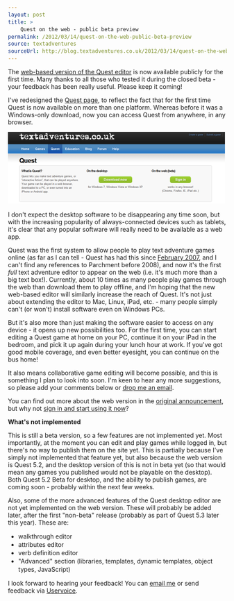 ```yaml
---
layout: post
title: >
    Quest on the web - public beta preview
permalink: /2012/03/14/quest-on-the-web-public-beta-preview
source: textadventures
sourceUrl: http://blog.textadventures.co.uk/2012/03/14/quest-on-the-web-public-beta-preview/
---
```

The <a href="http://www.textadventures.co.uk/create/">web-based version of the Quest editor</a> is now available publicly for the first time. Many thanks to all those who tested it during the closed beta - your feedback has been really useful. Please keep it coming!

I've redesigned the <a title="Quest" href="http://www.textadventures.co.uk/quest/">Quest page</a>, to reflect the fact that for the first time Quest is now available on more than one platform. Whereas before it was a Windows-only download, now you can access Quest from anywhere, in any browser.

<a href="http://www.textadventures.co.uk/quest/"><img class="aligncenter size-full wp-image-1255" title="Quest page" src="/images/2012/textadventuresblog.files.wordpress.com-2012-03-website1.png" alt="" width="500" height="165" /></a>

I don't expect the desktop software to be disappearing any time soon, but with the increasing popularity of always-connected devices such as tablets, it's clear that any popular software will really need to be available as a web app.

Quest was the first system to allow people to play text adventure games online (as far as I can tell - Quest has had this since <a href="/2007/02/02/quest-games-online-beta/">February 2007</a>, and I can't find any references to Parchment before 2008), and now it's the first <em>full</em> text adventure editor to appear on the web (i.e. it's much more than a big text box!). Currently, about 10 times as many people play games through the web than download them to play offline, and I'm hoping that the new web-based editor will similarly increase the reach of Quest. It's not just about extending the editor to Mac, Linux, iPad, etc. - many people simply can't (or won't) install software even on Windows PCs.

But it's also more than just making the software easier to access on any device - it opens up new possibilities too. For the first time, you can start editing a Quest game at home on your PC, continue it on your iPad in the bedroom, and pick it up again during your lunch hour at work. If you've got good mobile coverage, and even better eyesight, you can continue on the bus home!

It also means collaborative game editing will become possible, and this is something I plan to look into soon. I'm keen to hear any more suggestions, so please add your comments below or <a title="Contact us" href="http://www.textadventures.co.uk/help/contact-us/">drop me an email</a>.

You can find out more about the web version in the <a title="Introducing Quest WebEditor – create text adventures online in your browser" href="/2012/02/16/introducing-quest-webeditor-create-text-adventures-online-in-your-browser/">original announcement</a>, but why not <a href="http://www.textadventures.co.uk/create/">sign in and start using it now</a>?

<strong>What's not implemented</strong>

This is still a beta version, so a few features are not implemented yet. Most importantly, at the moment you can edit and play games while logged in, but there's no way to publish them on the site yet. This is partially because I've simply not implemented that feature yet, but also because the web version is Quest 5.2, and the desktop version of this is not in beta yet (so that would mean any games you published would not be playable on the desktop). Both Quest 5.2 Beta for desktop, and the ability to publish games, are coming soon - probably within the next few weeks.

Also, some of the more advanced features of the Quest desktop editor are not yet implemented on the web version. These will probably be added later, after the first "non-beta" release (probably as part of Quest 5.3 later this year). These are:
<ul>
	<li><span style="line-height:19px;">walkthrough editor</span></li>
	<li><span style="line-height:19px;">attributes editor</span></li>
	<li><span style="line-height:19px;">verb definition editor</span></li>
	<li><span style="line-height:19px;">"Advanced" section (libraries, templates, dynamic templates, object types, JavaScript)</span></li>
</ul>
I look forward to hearing your feedback! You can <a title="Contact us" href="http://www.textadventures.co.uk/help/contact-us/">email me</a> or send feedback via <a href="http://quest.uservoice.com">Uservoice</a>.